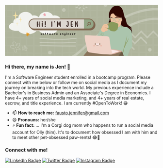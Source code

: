 ![Jen's GitHub Banner](/assets/github.png)

### Hi there, my name is Jen! 👋
I'm a Software Engineer student enrolled in a bootcamp program. Please connect with me below or follow me on social media as I document my journey on breaking into the tech world. My previous experience include a Bachelor's in Business Admin and an Associate's Degree in Economics. I have 4+ years of social media marketing, and 4+ years of real estate, escrow, and title experience. I am currently #OpenToWork! 😁
- 📫 **How to reach me:** fausto.jennifer@gmail.com
- 😄 **Pronouns:** her/she
- ⚡ **Fun fact:** ... I'm a Corgi dog mom who happens to run a social media account for Olly (him). It's to document how obsessed I am with him and to meet other pet-obsessed paw-rents! 😂🐶

<!--
**codingwithjen/codingwithjen** is a ✨ _special_ ✨ repository because its `README.md` (this file) appears on your GitHub profile.
😂
Here are some ideas to get you started:

- 🔭 I’m currently working on ...
- 🌱 I’m currently learning ...
- 👯 I’m looking to collaborate on ...
- 🤔 I’m looking for help with ...
- 💬 Ask me about ...
- 📫 How to reach me: ...
- 😄 Pronouns: ...
- ⚡ Fun fact: ...
-->
### Connect with me!

[![LinkedIn Badge](https://img.shields.io/badge/LinkedIn-0077B5?style=for-the-badge&logo=linkedin&logoColor=white)](https://www.linkedin.com/in/jenfausto/) [![Twitter Badge](https://img.shields.io/badge/Twitter-1DA1F2?style=for-the-badge&logo=twitter&logoColor=white)](https://twitter.com/codingwithjen) [![Instagram Badge](https://img.shields.io/badge/Instagram-E4405F?style=for-the-badge&logo=instagram&logoColor=white)](https://www.instagram.com/codingwithjen/)



